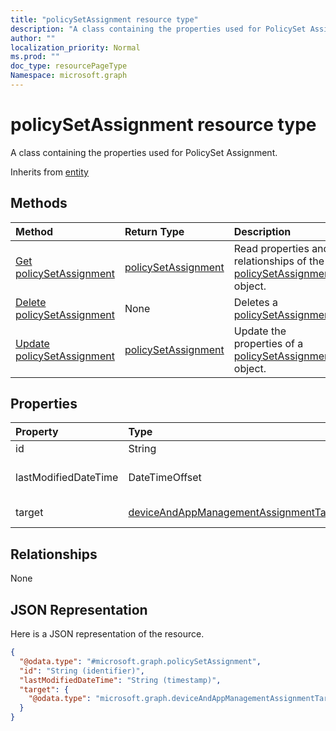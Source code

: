 ```yaml
---
title: "policySetAssignment resource type"
description: "A class containing the properties used for PolicySet Assignment."
author: ""
localization_priority: Normal
ms.prod: ""
doc_type: resourcePageType
Namespace: microsoft.graph
---
```



# policySetAssignment resource type

A class containing the properties used for PolicySet Assignment.


Inherits from [entity](../resources/entity.md)

## Methods
|Method|Return Type|Description|
|:---|:---|:---|
|[Get policySetAssignment](../api/policysetassignment-get.md)|[policySetAssignment](../resources/policySetAssignment.md)|Read properties and relationships of the [policySetAssignment](../resources/policysetassignment.md) object.|
|[Delete policySetAssignment](../api/policysetassignment-delete.md)|None|Deletes a [policySetAssignment](../resources/policysetassignment.md).|
|[Update policySetAssignment](../api/policysetassignment-update.md)|[policySetAssignment](../resources/policySetAssignment.md)|Update the properties of a [policySetAssignment](../resources/policysetassignment.md) object.|

## Properties
|Property|Type|Description|
|:---|:---|:---|
|id|String| Inherited from [entity](../resources/entity.md)|
|lastModifiedDateTime|DateTimeOffset|Last modified time of the PolicySetAssignment.|
|target|[deviceAndAppManagementAssignmentTarget](../resources/intune-apps-deviceAndAppManagementAssignmentTarget.md)|The target group of PolicySetAssignment|

## Relationships
None

## JSON Representation
Here is a JSON representation of the resource.
<!-- {
  "blockType": "resource",
  "keyProperty": "id",
  "@odata.type": "microsoft.graph.policySetAssignment",
  "baseType": "microsoft.graph.entity",
  "openType": false
}
-->
``` json
{
  "@odata.type": "#microsoft.graph.policySetAssignment",
  "id": "String (identifier)",
  "lastModifiedDateTime": "String (timestamp)",
  "target": {
    "@odata.type": "microsoft.graph.deviceAndAppManagementAssignmentTarget"
  }
}
```

